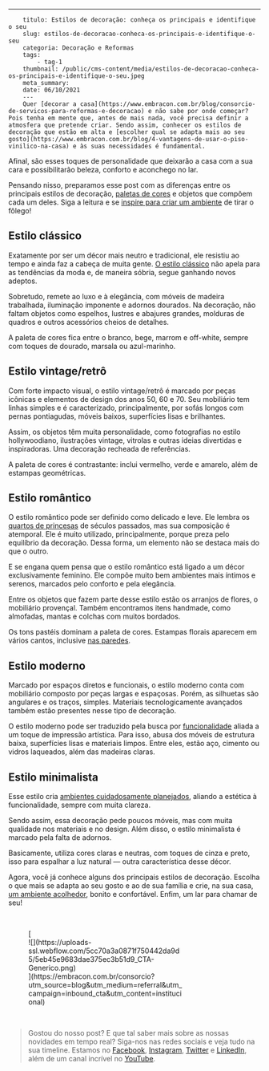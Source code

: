 ---
        titulo: Estilos de decoração: conheça os principais e identifique o seu
        slug: estilos-de-decoracao-conheca-os-principais-e-identifique-o-seu
        categoria: Decoração e Reformas
        tags:
            - tag-1
        thumbnail: /public/cms-content/media/estilos-de-decoracao-conheca-os-principais-e-identifique-o-seu.jpeg
        meta_summary: 
        date: 06/10/2021
        ---
        Quer [decorar a casa](https://www.embracon.com.br/blog/consorcio-de-servicos-para-reformas-e-decoracao) e não sabe por onde começar? Pois tenha em mente que, antes de mais nada, você precisa definir a atmosfera que pretende criar. Sendo assim, conhecer os estilos de decoração que estão em alta e [escolher qual se adapta mais ao seu gosto](https://www.embracon.com.br/blog/4-vantagens-de-usar-o-piso-vinilico-na-casa) e às suas necessidades é fundamental.

Afinal, são esses toques de personalidade que deixarão a casa com a sua cara e possibilitarão beleza, conforto e aconchego no lar.

Pensando nisso, preparamos esse post com as diferenças entre os principais estilos de decoração, [paletas de cores](https://www.embracon.com.br/blog/como-escolher-as-cores-de-tintas-para-os-ambientes-da-casa) e objetos que compõem cada um deles. Siga a leitura e se [inspire para criar um ambiente](https://www.embracon.com.br/blog/revestimento-de-metro-conheca-essa-tendencia-classica-e-charmosa) de tirar o fôlego!

Estilo clássico
---------------

Exatamente por ser um décor mais neutro e tradicional, ele resistiu ao tempo e ainda faz a cabeça de muita gente. [O estilo clássico](https://www.embracon.com.br/blog/quais-sao-as-caracteristicas-do-estilo-de-decoracao-classica) não apela para as tendências da moda e, de maneira sóbria, segue ganhando novos adeptos.

Sobretudo, remete ao luxo e à elegância, com móveis de madeira trabalhada, iluminação imponente e adornos dourados. Na decoração, não faltam objetos como espelhos, lustres e abajures grandes, molduras de quadros e outros acessórios cheios de detalhes.

A paleta de cores fica entre o branco, bege, marrom e off-white, sempre com toques de dourado, marsala ou azul-marinho.

Estilo vintage/retrô
--------------------

Com forte impacto visual, o estilo vintage/retrô é marcado por peças icônicas e elementos de design dos anos 50, 60 e 70. Seu mobiliário tem linhas simples e é caracterizado, principalmente, por sofás longos com pernas pontiagudas, móveis baixos, superfícies lisas e brilhantes.

Assim, os objetos têm muita personalidade, como fotografias no estilo hollywoodiano, ilustrações vintage, vitrolas e outras ideias divertidas e inspiradoras. Uma decoração recheada de referências.

A paleta de cores é contrastante: inclui vermelho, verde e amarelo, além de estampas geométricas.

Estilo romântico
----------------

O estilo romântico pode ser definido como delicado e leve. Ele lembra os[ quartos de princesas](https://www.embracon.com.br/blog/saiba-o-que-e-tendencia-em-decoracao-de-quarto-de-crianca) de séculos passados, mas sua composição é atemporal. Ele é muito utilizado, principalmente, porque preza pelo equilíbrio da decoração. Dessa forma, um elemento não se destaca mais do que o outro.

E se engana quem pensa que o estilo romântico está ligado a um décor exclusivamente feminino. Ele compõe muito bem ambientes mais íntimos e serenos, marcados pelo conforto e pela elegância.

Entre os objetos que fazem parte desse estilo estão os arranjos de flores, o mobiliário provençal. Também encontramos itens handmade, como almofadas, mantas e colchas com muitos bordados.

Os tons pastéis dominam a paleta de cores. Estampas florais aparecem em vários cantos, inclusive [nas paredes](https://www.embracon.com.br/blog/vale-a-pena-usar-papel-de-parede-na-decoracao).

Estilo moderno
--------------

Marcado por espaços diretos e funcionais, o estilo moderno conta com mobiliário composto por peças largas e espaçosas. Porém, as silhuetas são angulares e os traços, simples. Materiais tecnologicamente avançados também estão presentes nesse tipo de decoração.

O estilo moderno pode ser traduzido pela busca por [funcionalidade](https://www.embracon.com.br/blog/feng-shui-transforme-a-energia-da-sua-casa) aliada a um toque de impressão artística. Para isso, abusa dos móveis de estrutura baixa, superfícies lisas e materiais limpos. Entre eles, estão aço, cimento ou vidros laqueados, além das madeiras claras.

Estilo minimalista
------------------

Esse estilo cria [ambientes cuidadosamente planejados](https://www.embracon.com.br/blog/5-dicas-de-como-otimizar-espaco-em-ambientes-pequenos), aliando a estética à funcionalidade, sempre com muita clareza.

Sendo assim, essa decoração pede poucos móveis, mas com muita qualidade nos materiais e no design. Além disso, o estilo minimalista é marcado pela falta de adornos.

Basicamente, utiliza cores claras e neutras, com toques de cinza e preto, isso para espalhar a luz natural — outra característica desse décor.

Agora, você já conhece alguns dos principais estilos de decoração. Escolha o que mais se adapta ao seu gosto e ao de sua família e crie, na sua casa, [um ambiente acolhedor](https://www.embracon.com.br/blog/confira-5-dicas-para-deixar-qualquer-ambiente-aconchegante), bonito e confortável. Enfim, um lar para chamar de seu!

‍

<figure class="w-richtext-figure-type-image w-richtext-align-center" style="max-width:310px">[<div>![](https://uploads-ssl.webflow.com/5cc70a3a0871f750442da9d5/5eb45e9683dae375ec3b51d9_CTA-Generico.png)</div>](https://embracon.com.br/consorcio?utm_source=blog&utm_medium=referral&utm_campaign=inbound_cta&utm_content=institucional)</figure>‍

> Gostou do nosso post? E que tal saber mais sobre as nossas novidades em tempo real? Siga-nos nas redes sociais e veja tudo na sua timeline. Estamos no [Facebook](https://www.facebook.com/embracon/), [Instagram](https://www.instagram.com/embraconoficial/), [Twitter](https://twitter.com/embracon) e [LinkedIn](https://www.linkedin.com/company/1018875/), além de um canal incrível no [YouTube](https://www.youtube.com/channel/UCL-Y0mv9zc73Iek48NLUBzQ).

‍
        